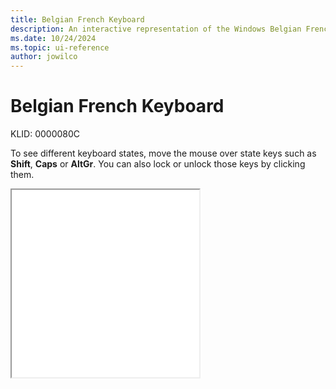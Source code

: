 ```yaml
---
title: Belgian French Keyboard
description: An interactive representation of the Windows Belgian French keyboard. To see different keyboard states, click or move the mouse over the state keys.
ms.date: 10/24/2024
ms.topic: ui-reference
author: jowilco
---
```


# Belgian French Keyboard

KLID: 0000080C

To see different keyboard states, move the mouse over state keys such as **Shift**, **Caps** or **AltGr**. You can also lock or unlock those keys by clicking them.

<iframe src="kbdbe_2.html" height="300"></iframe>

